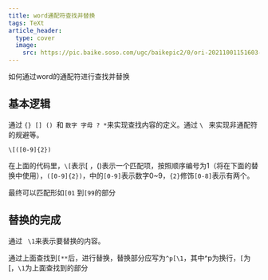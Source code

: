 ```yaml
---
title: word通配符查找并替换
tags: TeXt
article_header:
  type: cover
  image:
    src: https://pic.baike.soso.com/ugc/baikepic2/0/ori-20211001151603-1187120465_PNG_570_400_11416.jpg/800
---
```

如何通过word的通配符进行查找并替换

## 基本逻辑

通过 `{} [] () `和 `数字 字母 ? *`来实现查找内容的定义。通过 `\ ` 来实现非通配符的规避等。

```
\[([0-9]{2})
```

在上面的代码里，`\[`表示[ ，()表示一个匹配项，按照顺序编号为1（将在下面的替换中使用），`([0-9]{2})`，中的`[0-9]`表示数字0~9，`{2}`修饰`[0-8]`表示有两个。

最终可以匹配形如`[01` 到`[99`的部分

## 替换的完成

通过 ` \1`来表示要替换的内容。

通过上面查找到`[**`后，进行替换，替换部分应写为`^p[\1`，其中^p为换行，`[`为[，`\1`为上面查找到的部分
